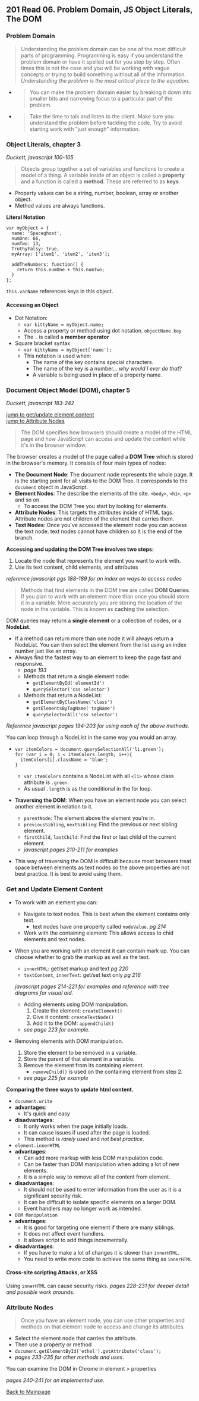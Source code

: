 ## 201 Read 06. Problem Domain, JS Object Literals, The DOM


### Problem Domain

> Understanding the problem domain can be one of the most difficult parts of programming.  Programming is easy if you understand the problem domain or have it spelled out for you step by step.  Often times this is not the case and you will be working with vague concepts or trying to build something without all of the information. *Understanding the problem is the most critical piece to the equation*.
  + > You can make the problem domain easier by breaking it down into smaller bits and narrowing focus to a particular part of the problem.
  + > Take the time to talk and listen to the client.  Make sure you understand the problem before tackling the code.  Try to avoid starting work with "just enough" information.


### Object Literals, chapter 3
*Duckett, javascript 100-105*

> Objects group together a set of variables and functions to create a model of a thing.  A variable inside of an object is called a **property** and a function is called a **method**.  These are referred to as **keys**.

+ Property values can be a string, number, boolean, array or another object.
+ Method values are always functions.


**Literal Notation**
```
var myObject = {
  name: 'Spaceghost',
  numOne: 66,
  numTwo: 13,
  TruthyFalsy: true,
  myArray: ['item1', 'item2', 'item3'];

  addTheNumbers: function() {
    return this.numOne + this.numTwo;
  }
};
```
`this.varName` references keys in this object.

#### Accessing an Object
+ Dot Notation:
  + `var kittyName = myObject.name;`
  + Access a property or method using dot notation.  `objectName.key`
  + The `.` is called a **member operator**
+ Square bracket syntax
  + `var kittyName = myObject['name'];`
  + This notation is used when:
    + The name of the key contains special characters.
    + The name of the key is a number... *why would I ever do that*?
    + A variable is being used in place of a property name.

  

### Document Object Model (DOM), chapter 5
*Duckett, javascript 183-242*

[jump to get/update element content](#get-and-update-element-content)<br>
[jump to Attribute Nodes](#Attribute-Nodes)


> The DOM specifies how browsers should create a model of the HTML page and how JavaScript can access and update the content while it's in the browser window.

The browser creates a model of the page called a **DOM Tree** which is stored in the browser's memory.  It consists of four main types of nodes:
  + **The Document Node**: The document node represents the whole page.  It is the starting point for all visits to the DOM Tree.  It corresponds to the `document` object in JavaScript.
  + **Element Nodes**: The describe the elements of the site. `<body>`, `<h1>`, `<p>` and so on.  
    + To access the DOM Tree you start by looking for elements.
  + **Attribute Nodes**: This targets the attributes inside of HTML tags.  Attribute nodes are not children of the element that carries them.
  + **Text Nodes**: Once you've accessed the element node you can access the text node.  text nodes cannot have children so it is the end of the branch.  

**Accessing and updating the DOM Tree involves two steps:**
1.  Locate the node that represents the element you want to work with.
2. Use its text content, child elements, and attributes

*reference javascript pgs 188-189 for an index on ways to access nodes*

> Methods that find elements in the DOM tree are called **DOM Queries**.  If you plan to work with an element more than once you should store it in a variable.  More accurately you are storing the location of the node in the variable.
This is known as **caching** the selection.

DOM queries may return a **single element** or a collection of nodes, or a **NodeList**.
  + If a method can return more than one node it will always return a NodeList.  You can then select the element from the list using an index number just like an array.
  + Always find the fastest way to an element to keep the page fast and responsive.
    + *page 193* 
    + Methods that return a single element node:
      + `getElementById('elementId')`
      + `querySelector('css selector')`
    + Methods that return a NodeList:
      + `getElementByClassName('class')`
      + `getElementsByTagName('tagName')`
      + `querySelectorAll('css selector')`

*Reference javascript pages 194-203 for using each of the above methods.*

You can loop through a NodeList in the same way you would an array.
  + ```
    var itemColors = document.querySelectionAll('li.green');
    for (var i = 0; i < itemColors.length; i++){
      itemColors[i].className = 'blue';
    }
    ```
    + `var itemColors` contains a NodeList with all `<li>` whose class attribute is `.green`.
    + As usual `.length` is as the conditional in the for loop.

+ **Traversing the DOM**: When you have an element node you can select another element in relation to it.
  + `parentNode`: The element above the element you're in.
  + `previousSibling`, `nextSibling`: Find the previous or next sibling element.
  + `firstChild`, `lastChild`: Find the first or last child of the current element.
  + *javascript pages 210-211 for examples*
+ This way of traversing the DOM is difficult because most browsers treat space between elements as text nodes so the above properties are not best practice.  It is best to avoid using them.

### Get and Update Element Content

+ To work with an element you can:
  + Navigate to text nodes.  This is best when the element contains only text.
    + text nodes have one property called `nodeValue`. *pg 214*
  + Work with the containing element: This allows access to chid elements and text nodes.
+ When you are working with an element it can contain mark up.  You can choose whether to grab the markup as well as the text.
  + `innerHTML`: get/set markup and text *pg 220*
  + `textContent`, `innerText`: get/set text only *pg 216*

  *javascript pages 214-221 for examples and reference with tree diagrams for visual aid.*

  + Adding elements using DOM manipulation.
    1. Create the element: `createElement()`
    2. Give it content: `createTextNode()`
    3. Add it to the DOM: `appendChild()`
  + *see page 223 for example*.

+ Removing elements with DOM manipulation.
  1. Store the element to be removed in a variable.
  2. Store the parent of that element in a variable.
  3. Remove the element from its containing element.
      + `removeChild()` is used on the containing element from step 2.
  + *see page 225 for example*

**Comparing the three ways to update html content.**  
  + `document.write`
  + **advantages**:
    + It's quick and easy
  + **disadvantages**:
    + It only works when the page initially loads.
    + It can cause issues if used after the page is loaded.
    + This method is *rarely used* and *not best practice*.
  + `element.innerHTML`
  + **advantages**:
    + Can add more markup with less DOM manipulation code.
    + Can be faster than DOM manipulation when adding a lot of new elements.
    + It is a simple way to remove all of the content from element.
  + **disadvantages**: 
    + It should not be used to enter information from the user as it is a significant security risk.
    + It can be difficult to isolate specific elements on a larger DOM.
    + Event handlers may no longer work as intended.
  + `DOM Manipulation`
  + **advantages**:
    + It is good for targeting one element if there are many siblings.
    + It does not affect event handlers.
    + It allows script to add things incrementally.
  + **disadvantages**:
    + If you have to make a lot of changes it is slower than `innerHTML`.
    + You need to write more code to achieve the same thing as `innerHTML`

#### Cross-site scripting Attacks, or XSS
Using `innerHTML` can cause security risks.  *pages 228-231 for deeper detail and possible work arounds*.


### Attribute Nodes

> Once you have an element node, you can use other properties and methods on that element node to access and change its attributes.

+ Select the element node that carries the attribute.
+ Then use a property or method
+ `document.getElementById('ethel').getAttribute('class');`
+ *pages 233-235 for other methods and uses*.

You can examine the DOM in Chrome in element > properties

*pages 240-241 for an implemented use.*


[Back to Mainpage](../code-fellows.md)<br>